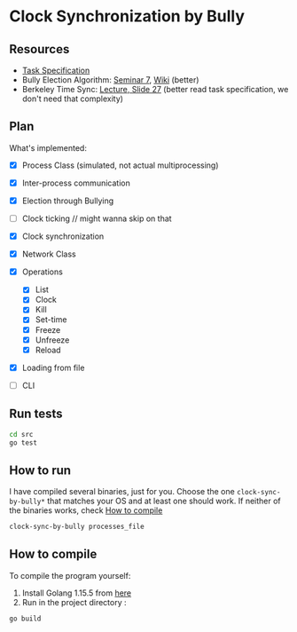 # Clock Synchronization by Bully


## Resources
- [Task Specification](https://courses.cs.ut.ee/LTAT.06.007/2021_spring/uploads/Main/Task2-2021.pdf)
- Bully Election Algorithm: [Seminar 7](https://courses.cs.ut.ee/2021/ds/spring/Main/Instructions3), [Wiki](https://en.wikipedia.org/wiki/Bully_algorithm) (better)
- Berkeley Time Sync: [Lecture, Slide 27](https://courses.cs.ut.ee/LTAT.06.007/2021_spring/uploads/Main/Lecture6-2021.pdf) (better read task specification, we don't need that complexity)
## Plan

What's implemented:

- [X] Process Class (simulated, not actual multiprocessing)
- [X] Inter-process communication
- [X] Election through Bullying
- [ ] Clock ticking // might wanna skip on that
- [x] Clock synchronization
- [x] Network Class

- [x] Operations
  - [X] List
  - [X] Clock
  - [x] Kill
  - [x] Set-time
  - [x] Freeze
  - [x] Unfreeze
  - [x] Reload
- [x] Loading from file
- [ ] CLI 

## Run tests

```bash
cd src
go test
```

## How to run

I have compiled several binaries, just for you. Choose the one `clock-sync-by-bully*` that matches your OS and at least one should work. If neither of the binaries works, check [How to compile](#how-to-compile)

```bash
clock-sync-by-bully processes_file
```

## How to compile

To compile the program yourself:

1. Install Golang 1.15.5 from [here](https://golang.org/dl/#go1.15.5)
2. Run in the project directory :
```bash
go build 
```

